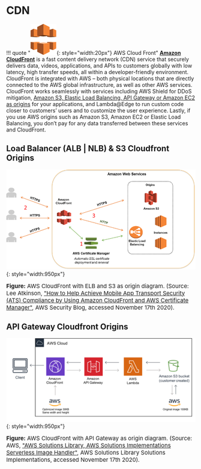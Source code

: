 # CDN 

!!! quote "![leverage-aws-ec2](../../assets/images/icons/aws-emojipack/NetworkingContentDelivery_AmazonCloudFront.png "Leverage"){: style="width:20px"} AWS Cloud Front"
    [**Amazon CloudFront**](https://aws.amazon.com/cloudfront/) is a fast content delivery network (CDN) service that securely delivers data, videos, 
    applications, and APIs to customers globally with low latency, high transfer speeds, all within a developer-friendly
    environment. CloudFront is integrated with AWS – both physical locations that are directly connected to the AWS
    global infrastructure, as well as other AWS services. CloudFront works seamlessly with services including AWS
    Shield for DDoS mitigation, 
    [Amazon S3, Elastic Load Balancing, API Gateway or Amazon EC2 as origins](https://docs.aws.amazon.com/cloudfront/latest/APIReference/API_Origin.html)
    for your applications, and Lambda@Edge to run custom code closer to customers’ users and to customize the user
    experience. Lastly, if you use AWS origins such as Amazon S3, Amazon EC2 or Elastic Load Balancing, you don’t pay 
    for any data transferred between these services and CloudFront.
    
## Load Balancer (ALB | NLB) & S3 Cloudfront Origins 

![leverage-aws-cloudfront](../../assets/images/diagrams/aws-cloudfront-acm-elb-s3.png "Leverage"){: style="width:950px"}
<figcaption style="font-size:15px">
<b>Figure:</b> AWS CloudFront with ELB and S3 as origin diagram.
(Source: Lee Atkinson, 
<a href="https://aws.amazon.com/blogs/security/how-to-help-achieve-mobile-app-transport-security-compliance-by-using-amazon-cloudfront-and-aws-certificate-manager/">
"How to Help Achieve Mobile App Transport Security (ATS) Compliance by Using Amazon CloudFront and AWS Certificate Manager"</a>,
AWS Security Blog, accessed November 17th 2020).
</figcaption>

## API Gateway Cloudfront Origins 

![leverage-aws-cloudfront](../../assets/images/diagrams/aws-cloudfront-api-gw.png "Leverage"){: style="width:950px"}
<figcaption style="font-size:15px">
<b>Figure:</b> AWS CloudFront with API Gateway as origin diagram.
(Source: AWS, 
<a href="https://aws.amazon.com/solutions/implementations/serverless-image-handler/">
"AWS Solutions Library, AWS Solutions Implementations Serverless Image Handler"</a>,
AWS Solutions Library Solutions Implementations, accessed November 17th 2020).
</figcaption>